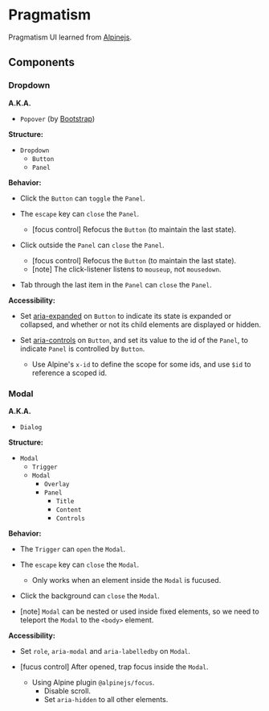 # Pragmatism

Pragmatism UI learned from [Alpinejs](https://alpinejs.dev/components).

## Components

### Dropdown

**A.K.A.**

- `Popover` (by [Bootstrap](https://getbootstrap.com))

**Structure:**

- `Dropdown`
  - `Button`
  - `Panel`

**Behavior:**

- Click the `Button` can `toggle` the `Panel`.

- The `escape` key can `close` the `Panel`.

  - [focus control] Refocus the `Button` (to maintain the last state).

- Click outside the `Panel` can `close` the `Panel`.

  - [focus control] Refocus the `Button` (to maintain the last state).
  - [note] The click-listener listens to `mouseup`, not `mousedown`.

- Tab through the last item in the `Panel` can `close` the `Panel`.

**Accessibility:**

- Set [aria-expanded](https://developer.mozilla.org/en-US/docs/Web/Accessibility/ARIA/Attributes/aria-expanded)
  on `Button` to indicate its state is expanded or collapsed,
  and whether or not its child elements are displayed or hidden.

- Set [aria-controls](https://developer.mozilla.org/en-US/docs/Web/Accessibility/ARIA/Attributes/aria-controls)
  on `Button`, and set its value to the id of the `Panel`,
  to indicate `Panel` is controlled by `Button`.

  - Use Alpine's `x-id` to define the scope for some ids,
    and use `$id` to reference a scoped id.

### Modal

**A.K.A.**

- `Dialog`

**Structure:**

- `Modal`
  - `Trigger`
  - `Modal`
    - `Overlay`
    - `Panel`
      - `Title`
      - `Content`
      - `Controls`

**Behavior:**

- The `Trigger` can `open` the `Modal`.

- The `escape` key can `close` the `Modal`.

  - Only works when an element inside the `Modal` is fucused.

- Click the background can `close` the `Modal`.

- [note] `Modal` can be nested or used inside fixed elements,
  so we need to teleport the `Modal` to the `<body>` element.

**Accessibility:**

- Set `role`, `aria-modal` and `aria-labelledby` on `Modal`.

- [fucus control] After opened, trap focus inside the `Modal`.

  - Using Alpine plugin `@alpinejs/focus`.
    - Disable scroll.
    - Set `aria-hidden` to all other elements.
